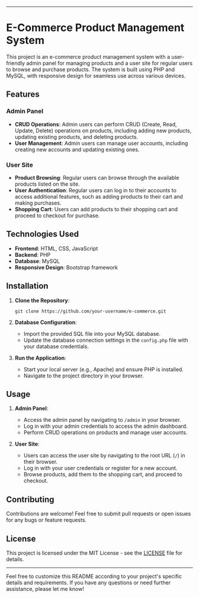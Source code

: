 
---

# E-Commerce Product Management System

This project is an e-commerce product management system with a user-friendly admin panel for managing products and a user site for regular users to browse and purchase products. The system is built using PHP and MySQL, with responsive design for seamless use across various devices.

## Features

### Admin Panel

- **CRUD Operations**: Admin users can perform CRUD (Create, Read, Update, Delete) operations on products, including adding new products, updating existing products, and deleting products.
- **User Management**: Admin users can manage user accounts, including creating new accounts and updating existing ones.

### User Site

- **Product Browsing**: Regular users can browse through the available products listed on the site.
- **User Authentication**: Regular users can log in to their accounts to access additional features, such as adding products to their cart and making purchases.
- **Shopping Cart**: Users can add products to their shopping cart and proceed to checkout for purchase.

## Technologies Used

- **Frontend**: HTML, CSS, JavaScript
- **Backend**: PHP
- **Database**: MySQL
- **Responsive Design**: Bootstrap framework

## Installation

1. **Clone the Repository**: 
   ```
   git clone https://github.com/your-username/e-commerce.git
   ```

2. **Database Configuration**:
   - Import the provided SQL file into your MySQL database.
   - Update the database connection settings in the `config.php` file with your database credentials.

3. **Run the Application**:
   - Start your local server (e.g., Apache) and ensure PHP is installed.
   - Navigate to the project directory in your browser.

## Usage

1. **Admin Panel**:
   - Access the admin panel by navigating to `/admin` in your browser.
   - Log in with your admin credentials to access the admin dashboard.
   - Perform CRUD operations on products and manage user accounts.

2. **User Site**:
   - Users can access the user site by navigating to the root URL (`/`) in their browser.
   - Log in with your user credentials or register for a new account.
   - Browse products, add them to the shopping cart, and proceed to checkout.

## Contributing

Contributions are welcome! Feel free to submit pull requests or open issues for any bugs or feature requests.

## License

This project is licensed under the MIT License - see the [LICENSE](LICENSE) file for details.

---

Feel free to customize this README according to your project's specific details and requirements. If you have any questions or need further assistance, please let me know!
